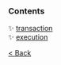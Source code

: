 ### Contents
:sparkles: [transaction](./transaction.md)  
:sparkles: [execution](./execution.md)  

[< Back](https://myunghoonju.github.io/myugnhoonju.github.io/)
